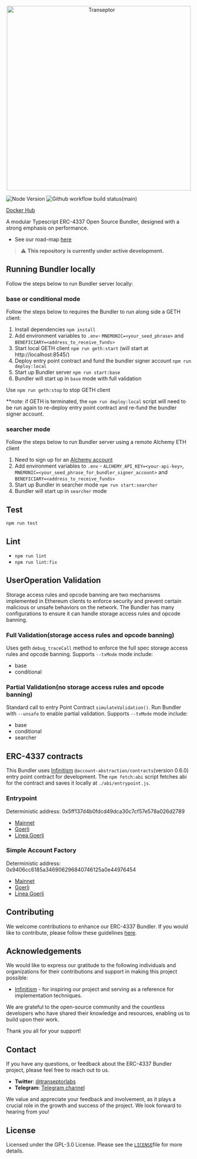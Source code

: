 <p align="center"><a href="https://transeptorlabs.io/docs/category/bundler"><img width="500" title="Transeptor" src='https://transeptorlabs.io/img/brand/transeptor.png' /></a></p>

![Node Version](https://img.shields.io/badge/node-18.x-green)
![Github workflow build status(main)](https://img.shields.io/github/actions/workflow/status/transeptorlabs/transeptor-bundler/build.yml?branch=main)

[Docker Hub](https://hub.docker.com/r/transeptorlabs/bundler)


A modular Typescript ERC-4337 Open Source Bundler, designed with a strong emphasis on performance.

- See our road-map [here](https://hackmd.io/@V00D00-child/SyXKL6Kmn#Project-StatusRoadmap-)

> :warning: **This repository is currently under active development.**
  
## Running Bundler locally
Follow the steps below to run Bundler server locally:

### base or conditional mode
Follow the steps below to requires the Bundler to run along side a GETH client:
1. Install dependencies `npm install`
2. Add environment variables to `.env`-  `MNEMONIC=<your_seed_phrase>` and `BENEFICIARY=<address_to_receive_funds>`
3. Start local GETH client `npm run geth:start` (will start at http://localhost:8545/)
4. Deploy entry point contract and fund the bundler signer account `npm run deploy:local`
5. Start up Bundler server `npm run start:base`
6. Bundler will start up in `base` mode with full validation

Use `npm run geth:stop` to stop GETH client

**note: if GETH is terminated, the `npm run deploy:local` script will need to be run again to re-deploy entry point contract and re-fund the bundler signer account.

### searcher mode 
Follow the steps below to run Bundler server using a remote Alchemy ETH client
1. Need to sign up for an [Alchemy account](https://auth.alchemy.com/signup)
2. Add environment variables to `.env` - `ALCHEMY_API_KEY=<your-api-key>`, `MNEMONIC=<your_seed_phrase_for_bundler_signer_account>` and `BENEFICIARY=<address_to_receive_funds>`
3. Start up Bundler in searcher mode `npm run start:searcher`
4. Bundler will start up in `searcher` mode

## Test
`npm run test`

## Lint
- `npm run lint`
- `npm run lint:fix`

## UserOperation Validation
Storage access rules and opcode banning are two mechanisms implemented in Ethereum clients to enforce security and prevent certain malicious or unsafe behaviors on the network. The Bundler has many configurations to ensure it can handle storage access rules and opcode banning.

### Full Validation(storage access rules and opcode banning)
Uses geth `debug_traceCall` method to enforce the full spec storage access rules and opcode banning. Supports `--txMode` mode include:
- base
- conditional
  
### Partial Validation(no storage access rules and opcode banning)
Standard call to entry Point Contract `simulateValidation()`. Run Bundler with `--unsafe` to enable partial validation. Supports `--txMode` mode include:
- base
- conditional
- searcher

## ERC-4337 contracts
This Bundler uses [Infinitism](https://github.com/eth-infinitism/account-abstraction) `@account-abstraction/contracts`(version 0.6.0) entry point contract for development. The `npm fetch:abi` script fetches abi for the contract and saves it locally at `./abi/entrypoint.js`.

### Entrypoint
Deterministic address: 0x5ff137d4b0fdcd49dca30c7cf57e578a026d2789

- [Mainnet](https://etherscan.io/address/0x5ff137d4b0fdcd49dca30c7cf57e578a026d2789#code)
- [Goerli](https://goerli.etherscan.io/address/0x5ff137d4b0fdcd49dca30c7cf57e578a026d2789#code)
- [Linea Goerli](https://explorer.goerli.linea.build/address/0x5FF137D4b0FDCD49DcA30c7CF57E578a026d2789)

### Simple Account Factory
Deterministic address: 0x9406cc6185a346906296840746125a0e44976454

- [Mainnet](https://etherscan.io/address/0x9406cc6185a346906296840746125a0e44976454#code)
- [Goerli](https://goerli.etherscan.io/address/0x9406cc6185a346906296840746125a0e44976454#code)
- [Linea Goerli](https://explorer.goerli.linea.build/address/0x9406cc6185a346906296840746125a0e44976454)
  
## Contributing
We welcome contributions to enhance our ERC-4337 Bundler. If you would like to contribute, please follow these guidelines [here](https://github.com/transeptorlabs/transeptor-bundler/blob/main/CONTRIBUTING.md).

## Acknowledgements
We would like to express our gratitude to the following individuals and organizations for their contributions and support in making this project possible:

- [Infinitism](https://github.com/eth-infinitism/bundler) - for inspiring our project and serving as a reference for implementation techniques.

We are grateful to the open-source community and the countless developers who have shared their knowledge and resources, enabling us to build upon their work.

Thank you all for your support!

## Contact
If you have any questions, or feedback about the ERC-4337 Bundler project, please feel free to reach out to us.

- **Twitter**: [@transeptorlabs](https://twitter.com/transeptorlabs)
- **Telegram**: [Telegram channel](https://t.me/+eUGda3KIND4zMjRh)

We value and appreciate your feedback and involvement, as it plays a crucial role in the growth and success of the project. We look forward to hearing from you!

## License
Licensed under the GPL-3.0 License. Please see the [`LICENSE`](https://github.com/transeptorlabs/transeptor-bundler/blob/main/LICENSE)file for more details.
